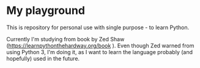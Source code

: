 # My playground
This is repository for personal use with single purpose - to learn Python.

Currently I'm studying from book by Zed Shaw (https://learnpythonthehardway.org/book ). Even though Zed warned from using Python 3, I'm doing it, as I want to learn the language probably (and hopefully) used in the future.
